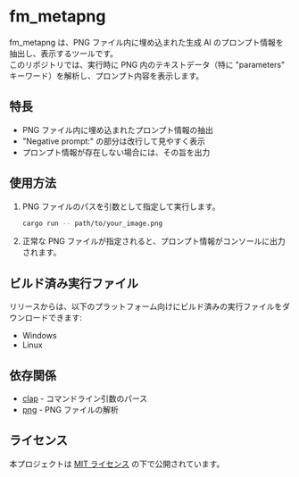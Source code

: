 # fm_metapng

fm_metapng は、PNG ファイル内に埋め込まれた生成 AI のプロンプト情報を抽出し、表示するツールです。  
このリポジトリでは、実行時に PNG 内のテキストデータ（特に "parameters" キーワード）を解析し、プロンプト内容を表示します。

## 特長
- PNG ファイル内に埋め込まれたプロンプト情報の抽出
- "Negative prompt:" の部分は改行して見やすく表示
- プロンプト情報が存在しない場合には、その旨を出力

## 使用方法
1. PNG ファイルのパスを引数として指定して実行します。
    ```sh
    cargo run -- path/to/your_image.png
    ```
2. 正常な PNG ファイルが指定されると、プロンプト情報がコンソールに出力されます。

## ビルド済み実行ファイル
リリースからは、以下のプラットフォーム向けにビルド済みの実行ファイルをダウンロードできます:
- Windows
- Linux

## 依存関係
- [clap](https://crates.io/crates/clap) - コマンドライン引数のパース
- [png](https://crates.io/crates/png) - PNG ファイルの解析

## ライセンス
本プロジェクトは [MIT ライセンス](./LICENSE) の下で公開されています。
